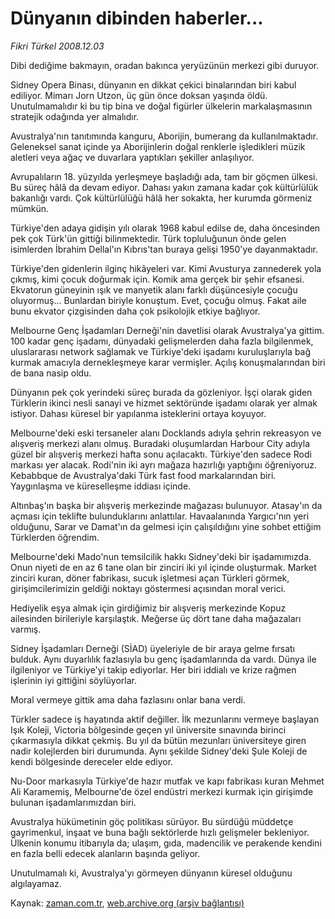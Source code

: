# Dünyanın dibinden haberler...

*Fikri Türkel 2008.12.03*

<tr><td class="metin" colspan="2" style="padding-top: 20px; padding-left: 5px; padding-right: 10px;">Dibi dediğime bakmayın, oradan bakınca yeryüzünün merkezi gibi duruyor.</td></tr><tr><td class="metin" colspan="2" style="padding-top: 20px; padding-left: 5px; padding-right: 10px;"><p>Sidney Opera Binası, dünyanın en dikkat çekici binalarından biri kabul ediliyor. Mimarı Jorn Utzon, üç gün önce doksan yaşında öldü. Unutulmamalıdır ki bu tip bina ve doğal figürler ülkelerin markalaşmasının stratejik odağında yer almalıdır.
<p>Avustralya'nın tanıtımında kanguru, Aborijin, bumerang da kullanılmaktadır. Geleneksel sanat içinde ya Aborijinlerin doğal renklerle işledikleri müzik aletleri veya ağaç ve duvarlara yaptıkları şekiller anlaşılıyor.
<p>Avrupalıların 18. yüzyılda yerleşmeye başladığı ada, tam bir göçmen ülkesi. Bu süreç hâlâ da devam ediyor. Dahası yakın zamana kadar çok kültürlülük bakanlığı vardı. Çok kültürlülüğü hâlâ her sokakta, her kurumda görmeniz mümkün. 
<p>Türkiye'den adaya gidişin yılı olarak 1968 kabul edilse de, daha öncesinden pek çok Türk'ün gittiği bilinmektedir. Türk topluluğunun önde gelen isimlerden İbrahim Dellal'ın Kıbrıs'tan buraya gelişi 1950'ye dayanmaktadır. 
<p>Türkiye'den gidenlerin ilginç hikâyeleri var. Kimi Avusturya zannederek yola çıkmış, kimi çocuk doğurmak için. Komik ama gerçek bir şehir efsanesi. Ekvatorun güneyinin ışık ve manyetik alanı farklı düşüncesiyle çocuğu oluyormuş... Bunlardan biriyle konuştum. Evet, çocuğu olmuş. Fakat aile bunu ekvator çizgisinden daha çok psikolojik etkiye bağlıyor. 
<p>Melbourne Genç İşadamları Derneği'nin davetlisi olarak Avustralya'ya gittim. 100 kadar genç işadamı, dünyadaki gelişmelerden daha fazla bilgilenmek, uluslararası network sağlamak ve Türkiye'deki işadamı kuruluşlarıyla bağ kurmak amacıyla dernekleşmeye karar vermişler. Açılış konuşmalarından biri de bana nasip oldu. 
<p>Dünyanın pek çok yerindeki süreç burada da gözleniyor. İşçi olarak giden Türklerin ikinci nesli sanayi ve hizmet sektöründe işadamı olarak yer almak istiyor. Dahası küresel bir yapılanma isteklerini ortaya koyuyor. 
<p>Melbourne'deki eski tersaneler alanı Docklands adıyla şehrin rekreasyon ve alışveriş merkezi alanı olmuş. Buradaki oluşumlardan Harbour City adıyla güzel bir alışveriş merkezi hafta sonu açılacaktı. Türkiye'den sadece Rodi markası yer alacak. Rodi'nin iki ayrı mağaza hazırlığı yaptığını öğreniyoruz. Kebabbque de Avustralya'daki Türk fast food markalarından biri. Yaygınlaşma ve küreselleşme iddiası içinde. 
<p>Altınbaş'ın başka bir alışveriş merkezinde mağazası bulunuyor. Atasay'ın da açması için teklifte bulunduklarını anlattılar. Havaalanında Yargıcı'nın yeri olduğunu, Sarar ve Damat'ın da gelmesi için çalışıldığını yine sohbet ettiğim Türklerden öğrendim.
<p>Melbourne'deki Mado'nun temsilcilik hakkı Sidney'deki bir işadamımızda. Onun niyeti de en az 6 tane olan bir zinciri iki yıl içinde oluşturmak. Market zinciri kuran, döner fabrikası, sucuk işletmesi açan Türkleri görmek, girişimcilerimizin geldiği noktayı göstermesi açısından moral verici. 
<p>Hediyelik eşya almak için girdiğimiz bir alışveriş merkezinde Kopuz ailesinden birileriyle karşılaştık. Meğerse üç dört tane daha mağazaları varmış. 
<p>Sidney İşadamları Derneği (SİAD) üyeleriyle de bir araya gelme fırsatı bulduk. Aynı duyarlılık fazlasıyla bu genç işadamlarında da vardı. Dünya ile ilgileniyor ve Türkiye'yi takip ediyorlar. Her biri iddialı ve krize rağmen işlerinin iyi gittiğini söylüyorlar. 
<p>Moral vermeye gittik ama daha fazlasını onlar bana verdi. 
<p>Türkler sadece iş hayatında aktif değiller. İlk mezunlarını vermeye başlayan Işık Koleji, Victoria bölgesinde geçen yıl üniversite sınavında birinci çıkarmasıyla dikkat çekmiş. Bu yıl da bütün mezunları üniversiteye giren nadir kolejlerden biri durumunda. Aynı şekilde Sidney'deki Şule Koleji de kendi bölgesinde dereceler elde ediyor. 
<p>Nu-Door markasıyla Türkiye'de hazır mutfak ve kapı fabrikası kuran Mehmet Ali Karamemiş, Melbourne'de özel endüstri merkezi kurmak için girişimde bulunan işadamlarımızdan biri. 
<p>Avustralya hükümetinin göç politikası sürüyor. Bu sürdüğü müddetçe gayrimenkul, inşaat ve buna bağlı sektörlerde hızlı gelişmeler bekleniyor. Ülkenin konumu itibarıyla da; ulaşım, gıda, madencilik ve perakende kendini en fazla belli edecek alanların başında geliyor. 
<p>Unutulmamalı ki, Avustralya'yı görmeyen dünyanın küresel olduğunu algılayamaz.<br/></p></p></p></p></p></p></p></p></p></p></p></p></p></p></p></p></p></td></tr>

Kaynak: [zaman.com.tr](http://zaman.com.tr/yazar.do?yazino=766784), [web.archive.org (arşiv bağlantısı)](http://web.archive.org/web/20081227093422/http://www.zaman.com.tr:80/yazar.do?yazino=766784)
